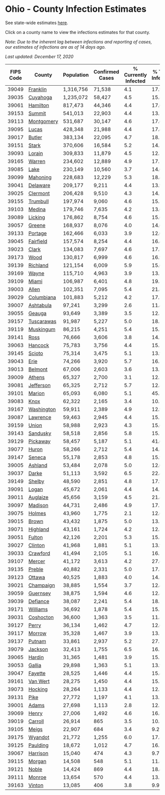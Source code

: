 # Ohio - County Infection Estimates

See state-wide estimates [here](/infections/us-oh).

Click on a county name to view the infections estimates for that county.

*Note: Due to the inherent lag between infections and reporting of cases, our estimates of infections are as of 14 days ago.*

*Last updated: December 17, 2020*

|   FIPS Code |                   County |   Population |   Confirmed Cases |   % Currently Infected |   % Total Infected |
|-------------|--------------------------|--------------|-------------------|------------------------|--------------------|
|       39049 |     [Franklin](franklin) |    1,316,756 |            71,538 |                    4.1 |               17.9 |
|       39035 |     [Cuyahoga](cuyahoga) |    1,235,072 |            58,427 |                    4.5 |               15.8 |
|       39061 |     [Hamilton](hamilton) |      817,473 |            44,346 |                    4.4 |               17.6 |
|       39153 |         [Summit](summit) |      541,013 |            22,903 |                    4.4 |               13.7 |
|       39113 | [Montgomery](montgomery) |      531,687 |            30,147 |                    4.6 |               17.6 |
|       39095 |           [Lucas](lucas) |      428,348 |            21,988 |                    4.4 |               17.4 |
|       39017 |         [Butler](butler) |      383,134 |            22,095 |                    4.7 |               18.1 |
|       39151 |           [Stark](stark) |      370,606 |            16,584 |                    5.2 |               14.3 |
|       39093 |         [Lorain](lorain) |      309,833 |            11,879 |                    4.5 |               12.7 |
|       39165 |         [Warren](warren) |      234,602 |            12,889 |                    4.9 |               17.2 |
|       39085 |             [Lake](lake) |      230,149 |            10,560 |                    3.7 |               14.6 |
|       39099 |     [Mahoning](mahoning) |      228,683 |            12,229 |                    5.3 |               18.4 |
|       39041 |     [Delaware](delaware) |      209,177 |             9,211 |                    4.4 |               13.9 |
|       39025 |     [Clermont](clermont) |      206,428 |             9,510 |                    4.3 |               14.2 |
|       39155 |     [Trumbull](trumbull) |      197,974 |             9,060 |                    4.6 |               15.1 |
|       39103 |         [Medina](medina) |      179,746 |             7,635 |                    4.2 |               13.6 |
|       39089 |       [Licking](licking) |      176,862 |             8,754 |                    4.6 |               15.6 |
|       39057 |         [Greene](greene) |      168,937 |             8,076 |                    4.0 |               14.6 |
|       39133 |       [Portage](portage) |      162,466 |             6,033 |                    3.9 |               12.0 |
|       39045 |   [Fairfield](fairfield) |      157,574 |             8,254 |                    4.4 |               16.4 |
|       39023 |           [Clark](clark) |      134,083 |             7,697 |                    4.6 |               17.8 |
|       39173 |             [Wood](wood) |      130,817 |             6,999 |                    4.6 |               16.9 |
|       39139 |     [Richland](richland) |      121,154 |             6,009 |                    5.9 |               15.6 |
|       39169 |           [Wayne](wayne) |      115,710 |             4,963 |                    3.9 |               13.7 |
|       39109 |           [Miami](miami) |      106,987 |             6,401 |                    4.8 |               19.3 |
|       39003 |           [Allen](allen) |      102,351 |             7,095 |                    5.4 |               21.8 |
|       39029 | [Columbiana](columbiana) |      101,883 |             5,212 |                    4.2 |               17.7 |
|       39007 |   [Ashtabula](ashtabula) |       97,241 |             3,299 |                    2.6 |               11.4 |
|       39055 |         [Geauga](geauga) |       93,649 |             3,389 |                    3.5 |               12.1 |
|       39157 | [Tuscarawas](tuscarawas) |       91,987 |             5,227 |                    5.0 |               18.3 |
|       39119 |   [Muskingum](muskingum) |       86,215 |             4,251 |                    5.4 |               15.3 |
|       39141 |             [Ross](ross) |       76,666 |             3,606 |                    3.8 |               14.3 |
|       39063 |       [Hancock](hancock) |       75,783 |             3,756 |                    4.4 |               15.3 |
|       39145 |         [Scioto](scioto) |       75,314 |             3,475 |                    5.1 |               13.9 |
|       39043 |             [Erie](erie) |       74,266 |             3,920 |                    5.7 |               16.5 |
|       39013 |       [Belmont](belmont) |       67,006 |             2,603 |                    3.6 |               13.5 |
|       39009 |         [Athens](athens) |       65,327 |             2,700 |                    3.1 |               12.5 |
|       39081 |   [Jefferson](jefferson) |       65,325 |             2,712 |                    5.7 |               12.8 |
|       39101 |         [Marion](marion) |       65,093 |             6,080 |                    5.1 |               45.5 |
|       39083 |             [Knox](knox) |       62,322 |             2,165 |                    3.4 |               10.7 |
|       39167 | [Washington](washington) |       59,911 |             2,389 |                    4.9 |               12.9 |
|       39087 |     [Lawrence](lawrence) |       59,463 |             2,945 |                    4.4 |               15.2 |
|       39159 |           [Union](union) |       58,988 |             2,923 |                    4.3 |               15.6 |
|       39143 |     [Sandusky](sandusky) |       58,518 |             2,856 |                    5.8 |               15.2 |
|       39129 |     [Pickaway](pickaway) |       58,457 |             5,187 |                    5.1 |               41.0 |
|       39077 |           [Huron](huron) |       58,266 |             2,712 |                    5.4 |               14.8 |
|       39147 |         [Seneca](seneca) |       55,178 |             2,853 |                    4.8 |               15.9 |
|       39005 |       [Ashland](ashland) |       53,484 |             2,078 |                    5.0 |               12.0 |
|       39037 |           [Darke](darke) |       51,113 |             3,592 |                    6.5 |               22.4 |
|       39149 |         [Shelby](shelby) |       48,590 |             2,851 |                    4.8 |               17.9 |
|       39091 |           [Logan](logan) |       45,672 |             2,061 |                    4.4 |               14.2 |
|       39011 |     [Auglaize](auglaize) |       45,656 |             3,159 |                    4.5 |               21.4 |
|       39097 |       [Madison](madison) |       44,731 |             2,486 |                    4.9 |               17.7 |
|       39075 |         [Holmes](holmes) |       43,960 |             1,775 |                    2.1 |               12.6 |
|       39015 |           [Brown](brown) |       43,432 |             1,875 |                    5.0 |               13.1 |
|       39071 |     [Highland](highland) |       43,161 |             1,724 |                    4.2 |               12.3 |
|       39051 |         [Fulton](fulton) |       42,126 |             2,201 |                    5.3 |               15.8 |
|       39027 |       [Clinton](clinton) |       41,968 |             1,881 |                    5.1 |               13.9 |
|       39033 |     [Crawford](crawford) |       41,494 |             2,105 |                    5.1 |               16.1 |
|       39107 |         [Mercer](mercer) |       41,172 |             3,613 |                    4.2 |               27.6 |
|       39135 |         [Preble](preble) |       40,882 |             2,331 |                    5.0 |               17.8 |
|       39123 |         [Ottawa](ottawa) |       40,525 |             1,883 |                    4.0 |               14.8 |
|       39021 |   [Champaign](champaign) |       38,885 |             1,554 |                    3.7 |               12.4 |
|       39059 |     [Guernsey](guernsey) |       38,875 |             1,594 |                    4.6 |               12.8 |
|       39039 |     [Defiance](defiance) |       38,087 |             2,241 |                    5.4 |               18.2 |
|       39171 |     [Williams](williams) |       36,692 |             1,878 |                    5.4 |               15.7 |
|       39031 |   [Coshocton](coshocton) |       36,600 |             1,363 |                    3.5 |               11.8 |
|       39127 |           [Perry](perry) |       36,134 |             1,462 |                    4.7 |               12.6 |
|       39117 |         [Morrow](morrow) |       35,328 |             1,467 |                    3.9 |               13.5 |
|       39137 |         [Putnam](putnam) |       33,861 |             2,937 |                    5.2 |               27.1 |
|       39079 |       [Jackson](jackson) |       32,413 |             1,755 |                    6.5 |               16.5 |
|       39065 |         [Hardin](hardin) |       31,365 |             1,481 |                    3.9 |               15.1 |
|       39053 |         [Gallia](gallia) |       29,898 |             1,363 |                    5.1 |               13.9 |
|       39047 |       [Fayette](fayette) |       28,525 |             1,446 |                    4.4 |               15.4 |
|       39161 |     [Van Wert](van-wert) |       28,275 |             1,450 |                    4.4 |               15.7 |
|       39073 |       [Hocking](hocking) |       28,264 |             1,133 |                    4.4 |               12.7 |
|       39131 |             [Pike](pike) |       27,772 |             1,197 |                    4.1 |               13.2 |
|       39001 |           [Adams](adams) |       27,698 |             1,113 |                    2.8 |               12.5 |
|       39069 |           [Henry](henry) |       27,006 |             1,492 |                    4.6 |               16.8 |
|       39019 |       [Carroll](carroll) |       26,914 |               865 |                    3.5 |               10.3 |
|       39105 |           [Meigs](meigs) |       22,907 |               684 |                    3.4 |                9.2 |
|       39175 |       [Wyandot](wyandot) |       21,772 |             1,255 |                    6.0 |               17.8 |
|       39125 |     [Paulding](paulding) |       18,672 |             1,012 |                    4.7 |               16.7 |
|       39067 |     [Harrison](harrison) |       15,040 |               474 |                    4.3 |                9.7 |
|       39115 |         [Morgan](morgan) |       14,508 |               548 |                    5.1 |               11.8 |
|       39121 |           [Noble](noble) |       14,424 |               869 |                    4.4 |               18.4 |
|       39111 |         [Monroe](monroe) |       13,654 |               570 |                    4.4 |               13.3 |
|       39163 |         [Vinton](vinton) |       13,085 |               406 |                    3.8 |                9.9 |